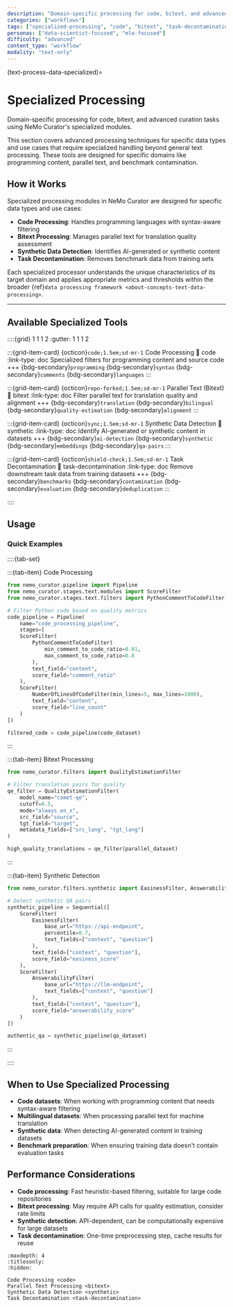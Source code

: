 ```yaml
---
description: "Domain-specific processing for code, bitext, and advanced curation tasks with specialized modules"
categories: ["workflows"]
tags: ["specialized-processing", "code", "bitext", "task-decontamination", "advanced"]
personas: ["data-scientist-focused", "mle-focused"]
difficulty: "advanced"
content_type: "workflow"
modality: "text-only"
---
```


(text-process-data-specialized)=
# Specialized Processing

Domain-specific processing for code, bitext, and advanced curation tasks using NeMo Curator's specialized modules.

This section covers advanced processing techniques for specific data types and use cases that require specialized handling beyond general text processing. These tools are designed for specific domains like programming content, parallel text, and benchmark contamination.

## How it Works

Specialized processing modules in NeMo Curator are designed for specific data types and use cases:

- **Code Processing**: Handles programming languages with syntax-aware filtering
- **Bitext Processing**: Manages parallel text for translation quality assessment
- **Synthetic Data Detection**: Identifies AI-generated or synthetic content
- **Task Decontamination**: Removes benchmark data from training sets

Each specialized processor understands the unique characteristics of its target domain and applies appropriate metrics and thresholds within the broader {ref}`data processing framework <about-concepts-text-data-processing>`.

---

## Available Specialized Tools

::::{grid} 1 1 1 2
:gutter: 1 1 1 2

:::{grid-item-card} {octicon}`code;1.5em;sd-mr-1` Code Processing
:link: code
:link-type: doc
Specialized filters for programming content and source code
+++
{bdg-secondary}`programming`
{bdg-secondary}`syntax`
{bdg-secondary}`comments`
{bdg-secondary}`languages`
:::

:::{grid-item-card} {octicon}`repo-forked;1.5em;sd-mr-1` Parallel Text (Bitext)
:link: bitext
:link-type: doc
Filter parallel text for translation quality and alignment
+++
{bdg-secondary}`translation`
{bdg-secondary}`bilingual`
{bdg-secondary}`quality-estimation`
{bdg-secondary}`alignment`
:::

:::{grid-item-card} {octicon}`sync;1.5em;sd-mr-1` Synthetic Data Detection
:link: synthetic
:link-type: doc
Identify AI-generated or synthetic content in datasets
+++
{bdg-secondary}`ai-detection`
{bdg-secondary}`synthetic`
{bdg-secondary}`embeddings`
{bdg-secondary}`qa-pairs`
:::

:::{grid-item-card} {octicon}`shield-check;1.5em;sd-mr-1` Task Decontamination
:link: task-decontamination
:link-type: doc
Remove downstream task data from training datasets
+++
{bdg-secondary}`benchmarks`
{bdg-secondary}`contamination`
{bdg-secondary}`evaluation`
{bdg-secondary}`deduplication`
:::

::::

## Usage

### Quick Examples

::::{tab-set}

:::{tab-item} Code Processing
```python
from nemo_curator.pipeline import Pipeline
from nemo_curator.stages.text.modules import ScoreFilter
from nemo_curator.stages.text.filters import PythonCommentToCodeFilter, NumberOfLinesOfCodeFilter

# Filter Python code based on quality metrics
code_pipeline = Pipeline(
    name="code_processing_pipeline",
    stages=[
    ScoreFilter(
        PythonCommentToCodeFilter(
            min_comment_to_code_ratio=0.01,
            max_comment_to_code_ratio=0.8
        ),
        text_field="content",
        score_field="comment_ratio"
    ),
    ScoreFilter(
        NumberOfLinesOfCodeFilter(min_lines=5, max_lines=1000),
        text_field="content", 
        score_field="line_count"
    )
])

filtered_code = code_pipeline(code_dataset)
```
:::

:::{tab-item} Bitext Processing
```python
from nemo_curator.filters import QualityEstimationFilter

# Filter translation pairs for quality
qe_filter = QualityEstimationFilter(
    model_name="comet-qe",
    cutoff=0.5,
    mode="always_en_x",
    src_field="source",
    tgt_field="target",
    metadata_fields=["src_lang", "tgt_lang"]
)

high_quality_translations = qe_filter(parallel_dataset)
```
:::

:::{tab-item} Synthetic Detection
```python
from nemo_curator.filters.synthetic import EasinessFilter, AnswerabilityFilter

# Detect synthetic QA pairs
synthetic_pipeline = Sequential([
    ScoreFilter(
        EasinessFilter(
            base_url="https://api-endpoint",
            percentile=0.7,
            text_fields=["context", "question"]
        ),
        text_field=["context", "question"],
        score_field="easiness_score"
    ),
    ScoreFilter(
        AnswerabilityFilter(
            base_url="https://llm-endpoint",
            text_fields=["context", "question"]
        ),
        text_field=["context", "question"],
        score_field="answerability_score"
    )
])

authentic_qa = synthetic_pipeline(qa_dataset)
```
:::


::::

## When to Use Specialized Processing

- **Code datasets**: When working with programming content that needs syntax-aware filtering
- **Multilingual datasets**: When processing parallel text for machine translation
- **Synthetic data**: When detecting AI-generated content in training datasets  
- **Benchmark preparation**: When ensuring training data doesn't contain evaluation tasks

## Performance Considerations

- **Code processing**: Fast heuristic-based filtering, suitable for large code repositories
- **Bitext processing**: May require API calls for quality estimation, consider rate limits
- **Synthetic detection**: API-dependent, can be computationally expensive for large datasets
- **Task decontamination**: One-time preprocessing step, cache results for reuse

```{toctree}
:maxdepth: 4
:titlesonly:
:hidden:

Code Processing <code>
Parallel Text Processing <bitext>
Synthetic Data Detection <synthetic>
Task Decontamination <task-decontamination>
``` 